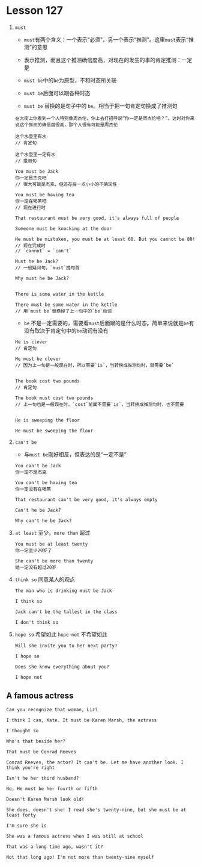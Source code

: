 # Lesson 127

1. `must`

   - `must`有两个含义：一个表示“必须”，另一个表示“推测”。这里`must`表示“推测”的意思

   - 表示推测，而且这个推测确信度高，对现在的发生的事的肯定推测：一定是

   - `must be`中的`be`为原型，不和时态所关联

   - `must be`后面可以跟各种时态

   - `must be` 替换的是句子中的 `be`。相当于把一句肯定句换成了推测句

   ```
   在大街上你看到一个人特别像周杰伦，你上去打招呼说“你一定是周杰伦吧？”。这时对你来说这个推测的确信度很高，那个人很有可能是周杰伦

   这个水壶里有水
   // 肯定句

   这个水壶里一定有水
   // 推测句
   ```

   ```
   You must be Jack
   你一定是杰克吧
   // 很大可能是杰克，但还存在一点小小的不确定性

   You must be having tea
   你一定在喝茶吧
   // 现在进行时

   That restaurant must be very good, it's always full of people

   Someone must be knocking at the door

   He must be mistaken, you must be at least 60. But you cannot be 80!
   // 现在完成时
   // `cannot` = `can't`

   Must he be Jack?
   // 一般疑问句，`must`提句首

   Why must he be Jack?


   There is some water in the kettle

   There must be some water in the kettle
   // 用`must be`替换掉了上一句中的`be`动词
   ```

   - `be` 不是一定需要的，需要看`must`后面跟的是什么时态。简单来说就是`be`有没有取决于肯定句中的`be`动词有没有

   ```
   He is clever
   // 肯定句

   He must be clever
   // 因为上一句是一般现在时，所以需要`is`，当转换成推测句时，就需要`be`


   The book cost two pounds
   // 肯定句

   The book must cost two pounds
   // 上一句也是一般现在时，`cost`前面不需要`is`，当转换成推测句时，也不需要


   He is sweeping the floor

   He must be sweeping the floor
   ```

2. `can't be`

   - 与`must be`刚好相反，但表达的是“一定不是”

   ```
   You can't be Jack
   你一定不是杰克

   You can't be having tea
   你一定没有在喝茶

   That restaurant can't be very good, it's always empty

   Can't he be Jack?

   Why can't he be Jack?
   ```

3. `at least` 至少。`more than` 超过

   ```
   You must be at least twenty
   你一定至少20岁了

   She can't be more than twenty
   她一定没有超过20岁
   ```

4. `think so` 同意某人的观点

   ```
   The man who is drinking must be Jack

   I think so

   Jack can't be the tallest in the class

   I don't think so
   ```

5. `hope so` 希望如此 `hope not` 不希望如此

   ```
   Will she invite you to her next party?

   I hope so

   Does she know everything about you?

   I hope not
   ```

## A famous actress

```
Can you recognize that woman, Liz?

I think I can, Kate. It must be Karen Marsh, the actress

I thought so

Who's that beside her?

That must be Conrad Reeves

Conrad Reeves, the actor? It can't be. Let me have another look. I think you're right

Isn't he her third husband?

No, He must be her fourth or fifth

Doesn't Karen Marsh look old!

She does, doesn't she! I read she's twenty-nine, but she must be at least forty

I'm sure she is

She was a famous actress when I was still at school

That was a long time ago, wasn't it?

Not that long ago! I'm not more than twenty-nine myself
```
